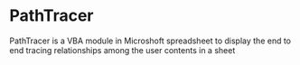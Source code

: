 PathTracer
==========

PathTracer is a VBA module in Microshoft spreadsheet to display the end to end tracing relationships among the user contents in a sheet 
